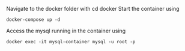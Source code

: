 Navigate to the docker folder with cd docker
Start the container using 
```
docker-compose up -d
```
Access the mysql running in the container using 
```
docker exec -it mysql-container mysql -u root -p
```